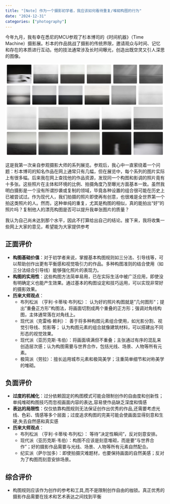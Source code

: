 ```yaml
---
title: "[Note] 作为一个摄影初学者，我应该如何看待重复/堆砌构图的行为"
date: "2024-12-31"
categories: ["photography"]
---
```


今年九月，我有幸在悉尼的MCU参观了杉本博司的《时间机器》（Time Machine）摄影展。杉本的作品挑战了摄影的传统界限，邀请观众与时间、记忆和存在的本质进行互动。他的技法通常涉及长时间曝光，创造出既空灵又引人深思的图像。

![2024-12-31T125701](2024-12-31T125701.png)

这是我第一次亲自参观摄影大师的系列展览。参观后，我心中一直萦绕着一个问题：杉本博司的知名作品在网上通常只有几幅，但在展览中，每个系列的图片实际上有很多幅。后来我在网上查找他的作品资源，发现同一个构图和影调的照片竟有十多张。这些照片在主体和环境的比例、拍摄角度乃至曝光方面基本一致。虽然我明白摄影是一个没有所谓抄袭或复制的领域，毕竟各种设置的组合很可能在历史上已被尝试过。作为现代人，我们拍摄的照片即使再有创意，也很难是全世界第一个拍这类照片的人。然而，这种单纯的重复，尤其是构图的相似，真的能拍出“好”的照片吗？复制他人的漂亮构图是否可以提升我单张图片的质量？

我认为自己尚未达到那个水平，因此不打算给出自己的结论。接下来，我将收集一些网上大家的意见，希望能为大家提供参考

## 正面评价
- **构图基础价值**：对于初学者来说，掌握基本构图规则如三分法、引导线等，可以帮助创作出更有平衡感和视觉吸引力的作品。多种构图准则的结合使用（如三分法结合引导线）能够强化照片的表现力。
- **构图的实用性**：这些构图方法简单易用，已在实际生活中被广泛应用，即使没有明确定义也能产生效果。通过基本的构图设定和技巧运用，可以实现非常好的摄影效果。
- **历来大师观点**：
  - 布列松派 （亨利·卡蒂埃·布列松）： 认为好的照片构图就是”几何图形“；提出”重叠正方形”构图法，将画面切割成两个重叠的正方形；强调对角线构图，主体通常落在对角线上。
  - 现代派（克雷格·赖利）： 善于将多种构图元素组合使用，如光影分割、视觉引导线、剪影等； 认为构图元素的组合就像建筑材料，可以搭建出不同形态的视觉效果。
  - 现代派（亚历克斯·韦伯）：将画面填满但不重叠；主张通过有序的混乱来创造层次感；认为构图需要与世界合作，包括光线、场景、人物等所有元素。
  - 极简派（劳拉）：擅长运用城市元素和极简美学；注重简单细节和对称美学的堆砌。

## 负面评价
- **过度的机械化**：过分依赖固定的构图模式可能会限制创作的自由度和创新性；单纯堆砌构图技巧而忽视画面内容的表达,容易使作品缺乏深度和情感
- **表达的局限性**：仅仅依靠构图规则无法保证创作出优秀的作品,还需要考虑光线、色彩、情感等多个层面；过度追求构图的完美可能会使画面显得刻意和生硬,失去自然感和真实感
- **历来大师观点**：
  - 布列松派 （亨利·卡蒂埃·布列松）： 等待”决定性瞬间”，反对刻意安排。
  - 现代派（亚历克斯·韦伯）：构图不应该是刻意堆砌，而是要”与世界合作”；好的摄影作品需要与光线、场景、人物等所有元素自然配合。
  - 纪实派（萨尔加多）：即使拍摄灾难题材，也要保持画面的自然美感；反对为了构图而刻意安排场景。

## 综合评价
- 构图规则应该作为创作的参考和工具,而不是限制创作自由的枷锁。真正优秀的摄影作品需要在技术和艺术表达之间找到平衡
